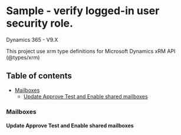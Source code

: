 # Sample - verify logged-in user security role.

  Dynamics 365 - V9.X
  
  This project use xrm type definitions for Microsoft Dynamics xRM API (@types/xrm)
  
  ## Table of contents
  - [Mailboxes](#Mailboxes)
    - [Update Approve Test and Enable shared mailboxes](#Update-Approve-Test-and-Enable-shared-mailboxes)



### Mailboxes















#### Update Approve Test and Enable shared mailboxes
